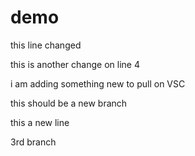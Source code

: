 # demo


this line changed

this is another change on line 4


i am adding something new to pull on VSC


this should be a new branch

this a new line


3rd branch
